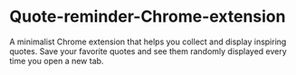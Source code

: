 # Quote-reminder-Chrome-extension
A minimalist Chrome extension that helps you collect and display inspiring quotes. Save your favorite quotes and see them randomly displayed every time you open a new tab.
